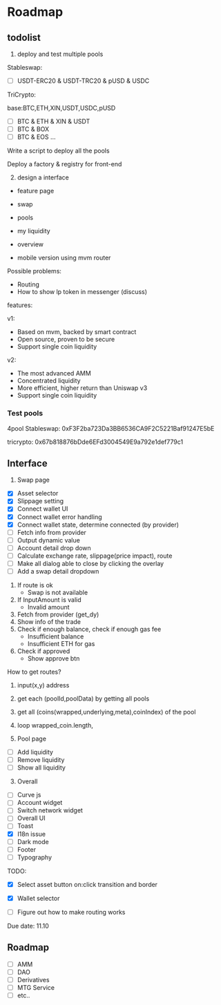 # Roadmap


## todolist 

1. deploy and test multiple pools

Stableswap:

- [ ] USDT-ERC20 & USDT-TRC20 & pUSD & USDC

TriCrypto:

base:BTC,ETH,XIN,USDT,USDC,pUSD

- [ ] BTC & ETH & XIN & USDT
- [ ] BTC & BOX
- [ ] BTC & EOS
...

Write a script to deploy all the pools

Deploy a factory & registry for front-end


2. design a interface

- feature page
- swap
- pools
- my liquidity
- overview

- mobile version using mvm router


Possible problems:
- Routing
- How to show lp token in messenger (discuss)


features:

v1:
- Based on mvm, backed by smart contract
- Open source, proven to be secure
- Support single coin liquidity

v2:
- The most advanced AMM
- Concentrated liquidity
- More efficient, higher return than Uniswap v3
- Support single coin liquidity

### Test pools

4pool Stableswap: 0xF3F2ba723Da3BB6536CA9F2C5221Baf91247E5bE

tricrypto: 0x67b818876bDde6EFd3004549E9a792e1def779c1

## Interface

1. Swap page
- [x] Asset selector
- [x] Slippage setting
- [x] Connect wallet UI
- [x] Connect wallet error handling
- [x] Connect wallet state, determine connected (by provider)
- [ ] Fetch info from provider
- [ ] Output dynamic value
- [ ] Account detail drop down
- [ ] Calculate exchange rate, slippage(price impact), route
- [ ] Make all dialog able to close by clicking the overlay
- [ ] Add a swap detail dropdown

 1. If route is ok
	- Swap is not available
 2. If InputAmount is valid
	- Invalid amount
 3. Fetch from provider (get_dy)
 4. Show info of the trade
 5. Check if enough balance, check if enough gas fee
	- Insufficient balance
	- Insufficient ETH for gas
 6. Check if approved
	- Show approve btn

 How to get routes?
 1. input(x,y) address
 2. get each (poolId,poolData) by getting all pools 
 3. get all (coins(wrapped,underlying,meta),coinIndex) of the pool
 4. loop wrapped_coin.length, 


2. Pool page
- [ ] Add liquidity
- [ ] Remove liquidity
- [ ] Show all liquidity

3. Overall
- [ ] Curve js
- [ ] Account widget
- [ ] Switch network widget
- [ ] Overall UI
- [ ] Toast
- [x] I18n issue
- [ ] Dark mode
- [ ] Footer
- [ ] Typography

TODO:
- [x] Select asset button on:click transition and border
- [x] Wallet selector
- [ ] Figure out how to make routing works


Due date: 11.10

## Roadmap

- [ ] AMM
- [ ] DAO
- [ ] Derivatives
- [ ] MTG Service
- [ ] etc..
